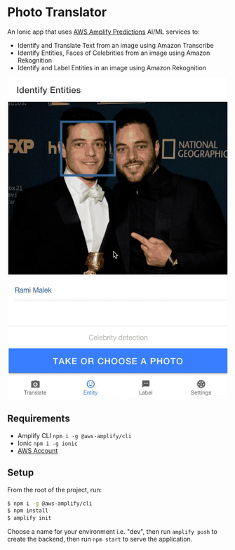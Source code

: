 # Photo Translator

An Ionic app that uses [AWS Amplify Predictions](https://aws-amplify.github.io/docs/js/predictions) AI/ML services to:

- Identify and Translate Text from an image using Amazon Transcribe
- Identify Entities, Faces of Celebrities from an image using Amazon Rekognition
- Identify and Label Entities in an image using Amazon Rekognition

<div style="text-align:center;">

![Demo Gif](./demo.gif)

</div>

## Requirements

- Amplify CLI `npm i -g @aws-amplify/cli`
- Ionic `npm i -g ionic`
- [AWS Account](https://aws-amplify.github.io/docs/)

## Setup

From the root of the project, run:

```bash
$ npm i -g @aws-amplify/cli
$ npm install
$ amplify init
```

Choose a name for your environment i.e. "dev", then run `amplify push` to create the backend, then run `npm start` to serve the application.